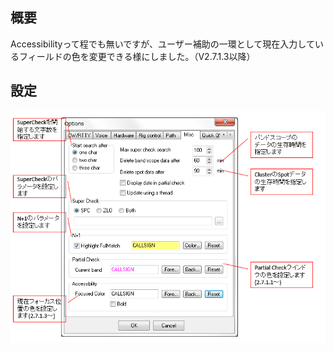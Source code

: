 ## 概要

Accessibilityって程でも無いですが、ユーザー補助の一環として現在入力しているフィールドの色を変更できる様にしました。（V2.7.1.3以降）

## 設定

![設定画面](https://github.com/jr8ppg/zLog/raw/images/options_8.png)


